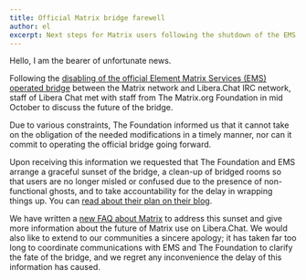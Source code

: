 ```yaml
---
title: Official Matrix bridge farewell
author: el
excerpt: Next steps for Matrix users following the shutdown of the EMS bridge.
---
```


Hello, I am the bearer of unfortunate news.

Following the
[disabling of the official Element Matrix Services (EMS) operated bridge][bridgedown]
between the Matrix network and Libera.Chat IRC network, staff of Libera Chat
met with staff from The Matrix.org Foundation in mid October to discuss the
future of the bridge.

Due to various constraints, The Foundation informed us that it cannot take on
the obligation of the needed modifications in a timely manner, nor can it
commit to operating the official bridge going forward.

Upon receiving this information we requested that The Foundation and EMS
arrange a graceful sunset of the bridge, a clean-up of bridged rooms so that
users are no longer misled or confused due to the presence of non-functional
ghosts, and to take accountability for the delay in wrapping things up. You
can [read about their plan on their blog][matrixblog].

We have written a [new FAQ about Matrix][matrixfaq] to address this sunset
and give more information about the future of Matrix use on Libera.Chat. We
would also like to extend to our communities a sincere apology; it has taken
far too long to coordinate communications with EMS and The Foundation to
clarify the fate of the bridge, and we regret any inconvenience the delay of
this information has caused.

[bridgedown]: https://libera.chat/news/matrix-bridge-disabled-retrospective
[matrixblog]: https://matrix.org/blog/2023/11/28/shutting-down-bridge-to-libera-chat
[matrixfaq]: https://libera.chat/guides/matrix
